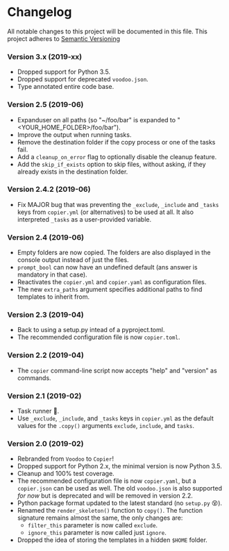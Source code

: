 # Changelog

All notable changes to this project will be documented in this file.
This project adheres to [Semantic Versioning](https://semver.org/spec/v2.0.0.html)


### Version 3.x (2019-xx)
- Dropped support for Python 3.5.
- Dropped support for deprecated `voodoo.json`.
- Type annotated entire code base.


### Version 2.5 (2019-06)
- Expanduser on all paths (so "~/foo/bar" is expanded to "<YOUR_HOME_FOLDER>/foo/bar").
- Improve the output when running tasks.
- Remove the destination folder if the copy process or one of the tasks fail.
- Add a `cleanup_on_error` flag to optionally disable the cleanup feature.
- Add the `skip_if_exists` option to skip files, without asking, if they already exists in the destination folder.


### Version 2.4.2 (2019-06)
- Fix MAJOR bug that was preventing the `_exclude`, `_include` and `_tasks` keys from
`copier.yml` (or alternatives) to be used at all. It also interpreted `_tasks` as
  a user-provided variable.


### Version 2.4 (2019-06)
- Empty folders are now copied. The folders are also displayed in the console output
  instead of just the files.
- `prompt_bool` can now have an undefined default (ans answer is mandatory in that case).
- Reactivates the `copier.yml` and `copier.yaml` as configuration files.
- The new `extra_paths` argument specifies additional paths to find templates to inherit from.


### Version 2.3 (2019-04)
- Back to using a setup.py intead of a pyproject.toml.
- The recommended configuration file is now `copier.toml`.


### Version 2.2 (2019-04)
- The `copier` command-line script now accepts "help" and "version" as commands.


### Version 2.1 (2019-02)
- Task runner 🎉.
- Use `_exclude`, `_include`, and `_tasks` keys in `copier.yml` as the default
  values for the `.copy()` arguments `exclude`, `include`, and `tasks`.


### Version 2.0 (2019-02)
- Rebranded from `Voodoo` to `Copier`!
- Dropped support for Python 2.x, the minimal version is now Python 3.5.
- Cleanup and 100% test coverage.
- The recommended configuration file is now `copier.yaml`, but a `copier.json`
  can be used as well. The old `voodoo.json` is also supported *for now* but is
  deprecated and will be removed in version 2.2.
- Python package format updated to the latest standard (no `setup.py` 😵).
- Renamed the `render_skeleton()` function to `copy()`. The function signature remains
  almost the same, the only changes are:
  - `filter_this` parameter is now called `exclude`.
  - `ignore_this` parameter is now called just `ignore`.
- Dropped the idea of storing the templates in a hidden `$HOME` folder.
